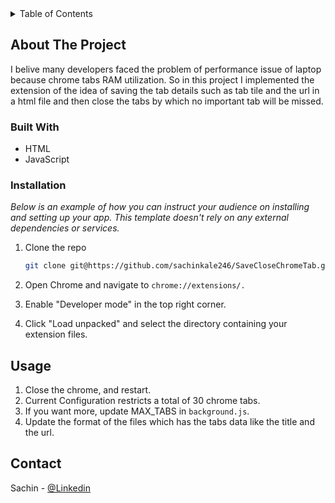 <!-- TABLE OF CONTENTS -->
<details>
  <summary>Table of Contents</summary>
  <ol>
    <li>
      <a href="#about-the-project">About The Project</a>
      <ul>
        <li><a href="#built-with">Built With</a></li>
      </ul>
    </li>
    <li>
      <a href="#getting-started">Getting Started</a>
      <ul>
        <li><a href="#installation">Installation</a></li>
      </ul>
    </li>
    <li><a href="#usage">Usage</a></li>
    <li><a href="#contact">Contact</a></li>
  </ol>
</details>

<!-- ABOUT THE PROJECT -->
## About The Project

I belive many developers faced the problem of performance issue of laptop
because chrome tabs RAM utilization.
So in this project I implemented the extension of the idea of saving the tab details
such as tab tile and the url in a html file and then close the tabs by which no important tab will be missed.



### Built With

* HTML
* JavaScript


### Installation

_Below is an example of how you can instruct your audience on installing and setting up your app. This template doesn't rely on any external dependencies or services._

1. Clone the repo
   ```sh
   git clone git@https://github.com/sachinkale246/SaveCloseChromeTab.git
   ```
2. Open Chrome and navigate to ```chrome://extensions/.```

3. Enable "Developer mode" in the top right corner.

4. Click "Load unpacked" and select the directory containing your extension files.




<!-- USAGE EXAMPLES -->
## Usage

1. Close the chrome, and restart.
2. Current Configuration restricts a total of 30 chrome tabs.
3. If you want more, update MAX_TABS in ```background.js```.
4. Update the format of the files which has the tabs data like the title and the url.




<!-- CONTACT -->
## Contact

Sachin - [@Linkedin](https://www.linkedin.com/in/skale2/)

